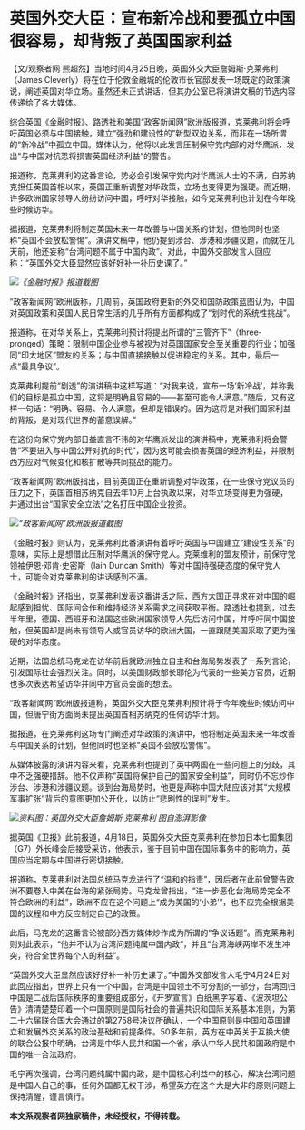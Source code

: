 # 英国外交大臣：宣布新冷战和要孤立中国很容易，却背叛了英国国家利益

【文/观察者网 熊超然】当地时间4月25日晚，英国外交大臣詹姆斯·克莱弗利（James
Cleverly）将在位于伦敦金融城的伦敦市长官邸发表一场既定的政策演说，阐述英国对华立场。虽然还未正式讲话，但其办公室已将演讲文稿的节选内容传递给了各大媒体。

综合英国《金融时报》、路透社和美国“政客新闻网”欧洲版报道，克莱弗利将会呼吁英国必须与中国接触，建立“强劲和建设性的”新型双边关系，而非在一场所谓的“新冷战”中孤立中国。媒体认为，他将以此发言压制保守党内部的对华鹰派，发出“与中国对抗恐将损害英国经济利益”的警告。

报道称，克莱弗利的这番言论，势必会引发保守党内对华鹰派人士的不满，自苏纳克担任英国首相以来，英国正重新调整对华政策，立场也变得更为强硬。而近期，许多欧洲国家领导人纷纷访问中国，呼吁对华接触，如今克莱弗利也计划在今年晚些时候访华。

据报道，克莱弗利将制定英国未来一年改善与中国关系的计划，但他同时也坚称“英国不会放松警惕”。演讲文稿中，他仍提到涉台、涉港和涉疆议题，而就在几天前，他还妄称“台湾问题不属于中国内政”。对此，中国外交部发言人回应称：“英国外交大臣显然应该好好补一补历史课了。”

![](https://inews.gtimg.com/newsapp_bt/0/15783784724/1000)_《金融时报》报道截图_

“政客新闻网”欧洲版称，几周前，英国政府更新的外交和国防政策蓝图认为，中国对英国政策和英国人民日常生活的几乎所有方面都构成了“划时代的系统性挑战”。

报道称，在对华关系上，克莱弗利预计将提出所谓的“三管齐下”（three-
pronged）策略：限制中国企业参与被视为对英国国家安全至关重要的行业；加强同“印太地区”盟友的关系；与中国直接接触以促进稳定的关系。其中，最后一点“最具争议”。

克莱弗利提前“剧透”的演讲稿中这样写道：“对我来说，宣布一场‘新冷战’，并称我们的目标是孤立中国，这将是明确且容易的——甚至可能令人满意。”随后，又有这样一句话：“明确、容易、令人满意，但却是错误的。因为这将是对我们国家利益的背叛，是对现代世界的蓄意误解。”

在这份向保守党内部日益直言不讳的对华鹰派发出的演讲稿中，克莱弗利将会警告“不要进入与中国公开对抗的时代”，因为这可能会损害英国的经济利益，并限制西方应对气候变化和核扩散等共同挑战的能力。

“政客新闻网”欧洲版指出，目前英国正在重新调整对华政策，在一些保守党议员的压力之下，英国首相苏纳克自去年10月上台执政以来，对华立场变得更为强硬，并通过出台“国家安全立法”之名打压中国企业投资。

![](https://inews.gtimg.com/newsapp_bt/0/15783784727/1000)_“政客新闻网”欧洲版报道截图_

《金融时报》则认为，克莱弗利此番演讲有着呼吁英国与中国建立“建设性关系”的意味，实际上是想借此压制对华鹰派的保守党人。克莱维利的盟友预计，前保守党领袖伊恩·邓肯·史密斯（Iain
Duncan Smith）等对中国持强硬态度的保守党人士，可能会对克莱弗利的讲话感到不满。

《金融时报》还指出，克莱弗利发表这番讲话之际，西方大国正寻求在对中国的崛起感到担忧、国际间合作和维持经济关系需求之间获取平衡。路透社也提到，过去半年里，德国、西班牙和法国这些欧洲国家领导人先后访问中国，并呼吁同中国接触，但英国却是尚未有领导人或官员访华的欧洲大国，一直跟随美国采取了更为强硬的对华态度。

近期，法国总统马克龙在访华前后就欧洲独立自主和台海局势发表了一系列言论，引发国际社会强烈关注。同时，以美国财政部长耶伦为代表的一些美方官员，近期也多次表达希望访华并同中方官员会面的想法。

“政客新闻网”欧洲版报道称，英国外交大臣克莱弗利预计将于今年晚些时候访问中国，但唐宁街方面尚未提出英国首相苏纳克的任何访华计划。

据报道，在克莱弗利这场专门阐述对华政策的演讲中，他将制定英国未来一年改善与中国关系的计划，但他同时也坚称“英国不会放松警惕”。

从媒体披露的演讲内容来看，克莱弗利也提到了英中两国在一些问题上的分歧，其中不乏强硬措辞。他不仅声称“英国将保护自己的国家安全利益”，同时仍不忘炒作涉台、涉港和涉疆议题。谈到台海局势时，他更是声称中国大陆应该对其“大规模军事扩张”背后的意图更加公开化，以防止“悲剧性的误判”发生。

![](https://inews.gtimg.com/newsapp_bt/0/15783784729/1000)_资料图：英国外交大臣詹姆斯·克莱弗利
图自澎湃影像_

据英国《卫报》此前报道，4月18日，英国外交大臣克莱弗利在参加日本七国集团（G7）外长峰会后接受采访，他表示，鉴于目前中国在国际事务中的影响力，英国应当定期与中国进行密切接触。

报道称，克莱弗利对法国总统马克龙进行了“温和的指责”，因后者在此前曾警告欧洲不要卷入中美在台海的紧张局势。马克龙曾指出，“进一步恶化台海局势完全不符合欧洲的利益”，欧洲不应在这个问题上“成为美国的‘小弟’”，也不应完全根据美国的议程和中方反应制定自己的政策。

此后，马克龙的这番言论被部分西方媒体炒作成为所谓的“争议话题”。而克莱弗利则对此表示，“他并不认为台湾问题纯属中国内政”，并且“台湾海峡两岸不发生冲突，符合全世界每个人的利益”。

“英国外交大臣显然应该好好补一补历史课了。”中国外交部发言人毛宁4月24日对此回应指出，世界上只有一个中国，台湾是中国领土不可分割的一部分，台湾回归中国是二战后国际秩序的重要组成部分，《开罗宣言》白纸黑字写着、《波茨坦公告》清清楚楚印着一个中国原则是国际社会的普遍共识和国际关系基本准则，为第二十六届联合国大会通过的第2758号决议所确认，一个中国原则是中国和英国建立和发展外交关系的政治基础和前提条件。50多年前，英方在中英关于互换大使的联合公报中明确，台湾是中华人民共和国一个省，承认中华人民共和国政府是中国的唯一合法政府。

毛宁再次强调，台湾问题纯属中国内政，是中国核心利益中的核心，解决台湾问题是中国人自己的事，任何外国都无权干涉，希望英方在这个大是大非的原则问题上保持清醒，谨言慎行。

**本文系观察者网独家稿件，未经授权，不得转载。**


